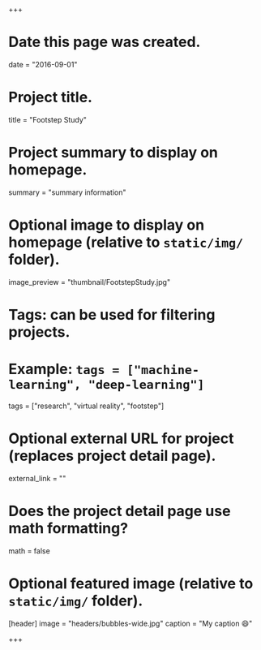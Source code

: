 +++
# Date this page was created.
date = "2016-09-01"

# Project title.
title = "Footstep Study"

# Project summary to display on homepage.
summary = "summary information"

# Optional image to display on homepage (relative to `static/img/` folder).
image_preview = "thumbnail/FootstepStudy.jpg"

# Tags: can be used for filtering projects.
# Example: `tags = ["machine-learning", "deep-learning"]`
tags = ["research", "virtual reality", "footstep"]

# Optional external URL for project (replaces project detail page).
external_link = ""

# Does the project detail page use math formatting?
math = false

# Optional featured image (relative to `static/img/` folder).
[header]
image = "headers/bubbles-wide.jpg"
caption = "My caption :smile:"

+++
